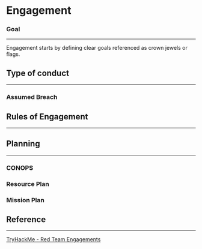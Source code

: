 # Engagement
### Goal
---
Engagement starts by defining clear goals referenced as crown jewels or flags.

## Type of conduct
---
### Assumed Breach

## Rules of Engagement
---

## Planning
---
### CONOPS

### Resource Plan

### Mission Plan

## Reference
---
[TryHackMe - Red Team Engagements](https://tryhackme.com/room/redteamengagements)  